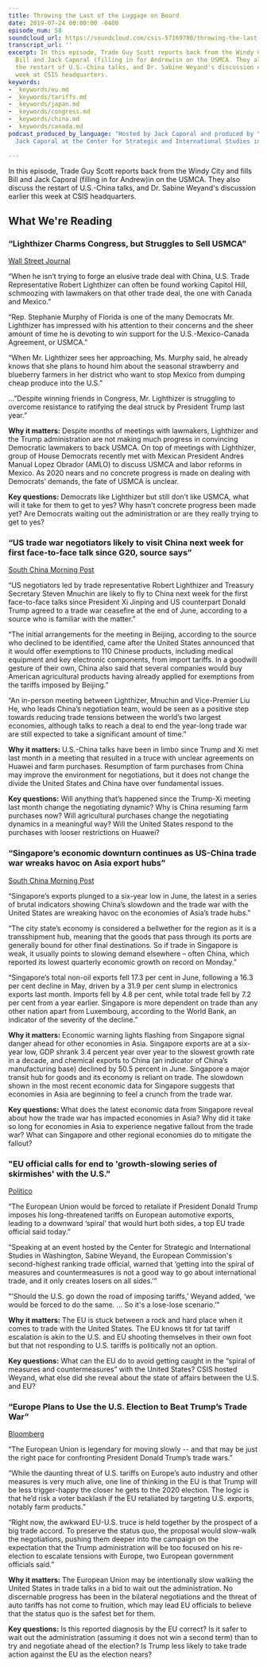 ```yaml
---
title: Throwing the Last of the Luggage on Board
date: 2019-07-24 00:00:00 -0400
episode_num: 58
soundcloud_url: https://soundcloud.com/csis-57169780/throwing-the-last-of-the-luggage-on-board
transcript_url: ''
excerpt: In this episode, Trade Guy Scott reports back from the Windy City and fills
  Bill and Jack Caporal (filling in for Andrew)in on the USMCA. They also discuss
  the restart of U.S.-China talks, and Dr. Sabine Weyand's discussion earlier this
  week at CSIS headquarters.
keywords:
- _keywords/eu.md
- _keywords/tariffs.md
- _keywords/japan.md
- _keywords/congress.md
- _keywords/china.md
- _keywords/canada.md
podcast_produced_by_language: "Hosted by Jack Caporal and produced by Yumi Araki and
  Jack Caporal at the Center for Strategic and International Studies in Washington.\n\n"

---
```

In this episode, Trade Guy Scott reports back from the Windy City and fills Bill and Jack Caporal (filling in for Andrew)in on the USMCA. They also discuss the restart of U.S.-China talks, and Dr. Sabine Weyand's discussion earlier this week at CSIS headquarters.

## What We're Reading

### “Lighthizer Charms Congress, but Struggles to Sell USMCA” 

[Wall Street Journal](https://www.wsj.com/articles/lighthizer-charms-congress-but-struggles-to-sell-usmca-11563355920?mod=rsswn)

“When he isn’t trying to forge an elusive trade deal with China, U.S. Trade Representative Robert Lighthizer can often be found working Capitol Hill, schmoozing with lawmakers on that other trade deal, the one with Canada and Mexico.”

“Rep. Stephanie Murphy of Florida is one of the many Democrats Mr. Lighthizer has impressed with his attention to their concerns and the sheer amount of time he is devoting to win support for the U.S.-Mexico-Canada Agreement, or USMCA.”

“When Mr. Lighthizer sees her approaching, Ms. Murphy said, he already knows that she plans to hound him about the seasonal strawberry and blueberry farmers in her district who want to stop Mexico from dumping cheap produce into the U.S.”

…”Despite winning friends in Congress, Mr. Lighthizer is struggling to overcome resistance to ratifying the deal struck by President Trump last year.”

**Why it matters:** Despite months of meetings with lawmakers, Lighthizer and the Trump administration are not making much progress in convincing Democratic lawmakers to back USMCA. On top of meetings with Lighthizer, group of House Democrats recently met with Mexican President Andres Manual Lopez Obrador (AMLO) to discuss USMCA and labor reforms in Mexico. As 2020 nears and no concrete progress is made on dealing with Democrats’ demands, the fate of USMCA is unclear.

**Key questions:** Democrats like Lighthizer but still don’t like USMCA, what will it take for them to get to yes? Why hasn’t concrete progress been made yet? Are Democrats waiting out the administration or are they really trying to get to yes?

### “US trade war negotiators likely to visit China next week for first face-to-face talk since G20, source says” 

[South China Morning Post](https://www.scmp.com/economy/china-economy/article/3019604/us-trade-war-negotiators-likely-visit-china-next-week-first)

“US negotiators led by trade representative Robert Lighthizer and Treasury Secretary Steven Mnuchin are likely to fly to China next week for the first face-to-face talks since President Xi Jinping and US counterpart Donald Trump agreed to a trade war ceasefire at the end of June, according to a source who is familiar with the matter.”

“The initial arrangements for the meeting in Beijing, according to the source who declined to be identified, came after the United States announced that it would offer exemptions to 110 Chinese products, including medical equipment and key electronic components, from import tariffs. In a goodwill gesture of their own, China also said that several companies would buy American agricultural products having already applied for exemptions from the tariffs imposed by Beijing.”

“An in-person meeting between Lighthizer, Mnuchin and Vice-Premier Liu He, who leads China’s negotiation team, would be seen as a positive step towards reducing trade tensions between the world’s two largest economies, although talks to reach a deal to end the year-long trade war are still expected to take a significant amount of time.”

**Why it matters:** U.S.-China talks have been in limbo since Trump and Xi met last month in a meeting that resulted in a truce with unclear agreements on Huawei and farm purchases. Resumption of farm purchases from China may improve the environment for negotiations, but it does not change the divide the United States and China have over fundamental issues.

**Key questions:** Will anything that’s happened since the Trump-Xi meeting last month change the negotiating dynamic? Why is China resuming farm purchases now? Will agricultural purchases change the negotiating dynamics in a meaningful way? Will the United States respond to the purchases with looser restrictions on Huawei?

### “Singapore’s economic downturn continues as US-China trade war wreaks havoc on Asia export hubs” 

[South China Morning Post](https://www.scmp.com/economy/china-economy/article/3018935/singapores-economic-downturn-continues-us-china-trade-war)

“Singapore’s exports plunged to a six-year low in June, the latest in a series of brutal indicators showing China’s slowdown and the trade war with the United States are wreaking havoc on the economies of Asia’s trade hubs.”

“The city state’s economy is considered a bellwether for the region as it is a transshipment hub, meaning that the goods that pass through its ports are generally bound for other final destinations. So if trade in Singapore is weak, it usually points to slowing demand elsewhere – often China, which reported its lowest quarterly economic growth on record on Monday.”

“Singapore’s total non-oil exports fell 17.3 per cent in June, following a 16.3 per cent decline in May, driven by a 31.9 per cent slump in electronics exports last month. Imports fell by 4.8 per cent, while total trade fell by 7.2 per cent from a year earlier. Singapore is more dependent on trade than any other nation apart from Luxembourg, according to the World Bank, an indicator of the severity of the decline.”

**Why it matters:** Economic warning lights flashing from Singapore signal danger ahead for other economies in Asia. Singapore exports are at a six-year low, GDP shrank 3.4 percent year over year to the slowest growth rate in a decade, and chemical exports to China (an indicator of China’s manufacturing base) declined by 50.5 percent in June. Singapore a major transit hub for goods and its economy is reliant on trade. The slowdown shown in the most recent economic data for Singapore suggests that economies in Asia are beginning to feel a crunch from the trade war.

**Key questions:** What does the latest economic data from Singapore reveal about how the trade war has impacted economies in Asia? Why did it take so long for economies in Asia to experience negative fallout from the trade war? What can Singapore and other regional economies do to mitigate the fallout?

### "EU official calls for end to 'growth-slowing series of skirmishes' with the U.S.” 

[Politico](https://subscriber.politicopro.com/agriculture/article/2019/07/eu-official-calls-for-end-to-growth-slowing-series-of-skirmishes-with-the-us-1607955)

“The European Union would be forced to retaliate if President Donald Trump imposes his long-threatened tariffs on European automotive exports, leading to a downward ‘spiral’ that would hurt both sides, a top EU trade official said today.”

“Speaking at an event hosted by the Center for Strategic and International Studies in Washington, Sabine Weyand, the European Commission's second-highest ranking trade official, warned that ‘getting into the spiral of measures and countermeasures is not a good way to go about international trade, and it only creates losers on all sides.’”

"’Should the U.S. go down the road of imposing tariffs,’ Weyand added, ‘we would be forced to do the same. ... So it's a lose-lose scenario.’"

**Why it matters:** The EU is stuck between a rock and hard place when it comes to trade with the United States. The EU knows tit for tat tariff escalation is akin to the U.S. and EU shooting themselves in their own foot but that not responding to U.S. tariffs is politically not an option.

**Key questions:** What can the EU do to avoid getting caught in the “spiral of measures and countermeasures” with the United States? CSIS hosted Weyand, what else did she reveal about the state of affairs between the U.S. and EU?

### “Europe Plans to Use the U.S. Election to Beat Trump’s Trade War” 

[Bloomberg](https://www.bloomberg.com/news/articles/2019-07-22/europe-plans-to-use-the-u-s-election-to-beat-trump-s-trade-war)

“The European Union is legendary for moving slowly -- and that may be just the right pace for confronting President Donald Trump’s trade wars.”

“While the daunting threat of U.S. tariffs on Europe’s auto industry and other measures is very much alive, one line of thinking in the EU is that Trump will be less trigger-happy the closer he gets to the 2020 election. The logic is that he’d risk a voter backlash if the EU retaliated by targeting U.S. exports, notably farm products.”

“Right now, the awkward EU-U.S. truce is held together by the prospect of a big trade accord. To preserve the status quo, the proposal would slow-walk the negotiations, pushing them deeper into the campaign on the expectation that the Trump administration will be too focused on his re-election to escalate tensions with Europe, two European government officials said.”

**Why it matters:** The European Union may be intentionally slow walking the United States in trade talks in a bid to wait out the administration. No discernable progress has been in the bilateral negotiations and the threat of auto tariffs has not come to fruition, which may lead EU officials to believe that the status quo is the safest bet for them.

**Key questions:** Is this reported diagnosis by the EU correct? Is it safer to wait out the administration (assuming it does not win a second term) than to try and negotiate ahead of the election? Is Trump less likely to take trade action against the EU as the election nears?
